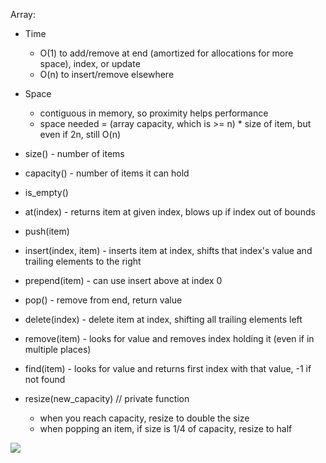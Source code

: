 Array:

-   Time
    -   O(1) to add/remove at end (amortized for allocations for more space), index, or update
    -   O(n) to insert/remove elsewhere
-   Space
    -   contiguous in memory, so proximity helps performance
    -   space needed = (array capacity, which is >= n) * size of item, but even if 2n, still O(n)
    
  -   size() - number of items
  -   capacity() - number of items it can hold
  -   is_empty()
  -   at(index) - returns item at given index, blows up if index out of bounds
  -   push(item)
  -   insert(index, item) - inserts item at index, shifts that index's value and trailing elements to the right
  -   prepend(item) - can use insert above at index 0
  -   pop() - remove from end, return value
  -   delete(index) - delete item at index, shifting all trailing elements left
  -   remove(item) - looks for value and removes index holding it (even if in multiple places)
  -   find(item) - looks for value and returns first index with that value, -1 if not found
  -   resize(new_capacity) // private function
       -   when you reach capacity, resize to double the size
       -   when popping an item, if size is 1/4 of capacity, resize to half


![](https://miro.medium.com/max/326/1*wL1t9t-pFiBX528sZTZw1g.png)

